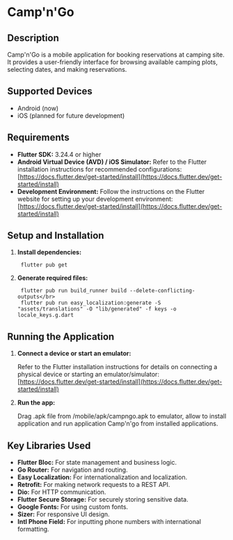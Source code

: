# Camp'n'Go

## Description

Camp'n'Go is a mobile application for booking reservations at camping site. </br> 
It provides a user-friendly interface for browsing available camping plots, selecting dates, and making reservations.

## Supported Devices

*   Android (now)
*   iOS (planned for future development)

## Requirements

*   **Flutter SDK:** 3.24.4 or higher
*   **Android Virtual Device (AVD) / iOS Simulator:** Refer to the Flutter installation instructions for recommended configurations: [https://docs.flutter.dev/get-started/install](https://docs.flutter.dev/get-started/install)
*   **Development Environment:** Follow the instructions on the Flutter website for setting up your development environment: [https://docs.flutter.dev/get-started/install](https://docs.flutter.dev/get-started/install)

## Setup and Installation

1. **Install dependencies:**

        flutter pub get
 
2. **Generate required files:**

        flutter pub run build_runner build --delete-conflicting-outputs</br>
        flutter pub run easy_localization:generate -S "assets/translations" -O "lib/generated" -f keys -o locale_keys.g.dart

## Running the Application

1.  **Connect a device or start an emulator:**

    Refer to the Flutter installation instructions for details on connecting a physical device or starting an emulator/simulator: [https://docs.flutter.dev/get-started/install](https://docs.flutter.dev/get-started/install)

2.  **Run the app:**

    Drag .apk file from /mobile/apk/campngo.apk to emulator, allow to install application and run application Camp'n'go from installed applications.

## Key Libraries Used

*   **Flutter Bloc:** For state management and business logic.
*   **Go Router:** For navigation and routing.
*   **Easy Localization:** For internationalization and localization.
*   **Retrofit:** For making network requests to a REST API.
*   **Dio:** For HTTP communication.
*   **Flutter Secure Storage:** For securely storing sensitive data.
*   **Google Fonts:** For using custom fonts.
*   **Sizer:** For responsive UI design.
*   **Intl Phone Field:** For inputting phone numbers with international formatting.
